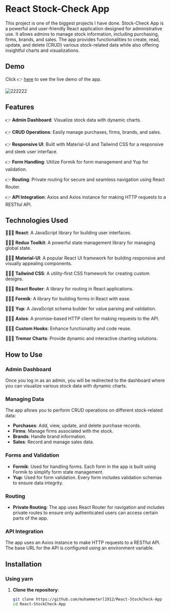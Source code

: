 # React Stock-Check App

This project is one of the biggest projects I have done. Stock-Check App is a powerful and user-friendly React application designed for administrative use. It allows admins to manage stock information, including purchasing, firms, brands, and sales. The app provides functionalities to create, read, update, and delete (CRUD) various stock-related data while also offering insightful charts and visualizations.

## Demo

Click 👉 [here](https://react-stock-dbsdu712q-muhammets-projects-aea412db.vercel.app/) to see the live demo of the app.


![222222](https://github.com/muhammeterl1912/React-StockCheck-App/assets/118777871/a18c4dc1-caf7-49f3-a92a-4f2245bf3670)


## Features

👉 **Admin Dashboard**: Visualize stock data with dynamic charts.

👉 **CRUD Operations**: Easily manage purchases, firms, brands, and sales.

👉 **Responsive UI**: Built with Material-UI and Tailwind CSS for a responsive and sleek user interface.

👉 **Form Handling**: Utilize Formik for form management and Yup for validation.

👉 **Routing**: Private routing for secure and seamless navigation using React Router.

👉 **API Integration**: Axios and Axios instance for making HTTP requests to a RESTful API.

## Technologies Used

🧑🏻‍💻 **React**: A JavaScript library for building user interfaces.

🧑🏻‍💻 **Redux Toolkit**: A powerful state management library for managing global state.

🧑🏻‍💻 **Material-UI**: A popular React UI framework for building responsive and visually appealing components.

🧑🏻‍💻 **Tailwind CSS**: A utility-first CSS framework for creating custom designs.

🧑🏻‍💻 **React Router**: A library for routing in React applications.

🧑🏻‍💻 **Formik**: A library for building forms in React with ease.

🧑🏻‍💻 **Yup**: A JavaScript schema builder for value parsing and validation.

🧑🏻‍💻 **Axios**: A promise-based HTTP client for making requests to the API.

🧑🏻‍💻 **Custom Hooks**: Enhance functionality and code reuse.

🧑🏻‍💻 **Tremor Charts**: Provide dynamic and interactive charting solutions.

## How to Use

### Admin Dashboard

Once you log in as an admin, you will be redirected to the dashboard where you can visualize various stock data with dynamic charts.

### Managing Data

The app allows you to perform CRUD operations on different stock-related data:

- **Purchases**: Add, view, update, and delete purchase records.
- **Firms**: Manage firms associated with the stock.
- **Brands**: Handle brand information.
- **Sales**: Record and manage sales data.

### Forms and Validation

- **Formik**: Used for handling forms. Each form in the app is built using Formik to simplify form state management.
- **Yup**: Used for form validation. Every form includes validation schemas to ensure data integrity.

### Routing

- **Private Routing**: The app uses React Router for navigation and includes private routes to ensure only authenticated users can access certain parts of the app.

### API Integration

The app uses an Axios instance to make HTTP requests to a RESTful API. The base URL for the API is configured using an environment variable.

## Installation

### Using yarn

1. **Clone the repository**:
   ```bash
   git clone https://github.com/muhammeterl1912/React-StockCheck-App
   cd React-StockCheck-App
